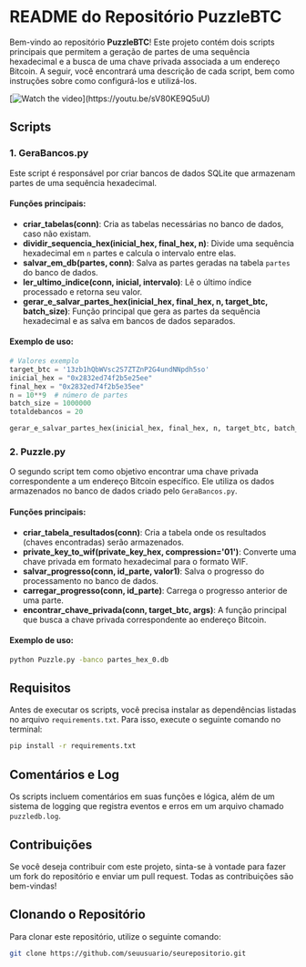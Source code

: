 # README do Repositório PuzzleBTC

Bem-vindo ao repositório **PuzzleBTC**! Este projeto contém dois scripts principais que permitem a geração de partes de uma sequência hexadecimal e a busca de uma chave privada associada a um endereço Bitcoin. A seguir, você encontrará uma descrição de cada script, bem como instruções sobre como configurá-los e utilizá-los.

[![Watch the video]([https://i.sstatic.net/Vp2cE.png](https://i9.ytimg.com/vi/sV80KE9Q5uU/mqdefault.jpg?v=66ee1b63&sqp=CNyJwbcG&rs=AOn4CLCXJmO1Ww3bccPft06tBV2EzfOHEg))](https://youtu.be/sV80KE9Q5uU)

## Scripts

### 1. GeraBancos.py

Este script é responsável por criar bancos de dados SQLite que armazenam partes de uma sequência hexadecimal. 

#### Funções principais:
- **criar_tabelas(conn)**: Cria as tabelas necessárias no banco de dados, caso não existam.
- **dividir_sequencia_hex(inicial_hex, final_hex, n)**: Divide uma sequência hexadecimal em `n` partes e calcula o intervalo entre elas.
- **salvar_em_db(partes, conn)**: Salva as partes geradas na tabela `partes` do banco de dados.
- **ler_ultimo_indice(conn, inicial, intervalo)**: Lê o último índice processado e retorna seu valor.
- **gerar_e_salvar_partes_hex(inicial_hex, final_hex, n, target_btc, batch_size)**: Função principal que gera as partes da sequência hexadecimal e as salva em bancos de dados separados.

#### Exemplo de uso:
```python
# Valores exemplo
target_btc = '13zb1hQbWVsc2S7ZTZnP2G4undNNpdh5so'
inicial_hex = "0x2832ed74f2b5e25ee"
final_hex = "0x2832ed74f2b5e35ee"
n = 10**9  # número de partes
batch_size = 1000000
totaldebancos = 20

gerar_e_salvar_partes_hex(inicial_hex, final_hex, n, target_btc, batch_size)
```

### 2. Puzzle.py

O segundo script tem como objetivo encontrar uma chave privada correspondente a um endereço Bitcoin específico. Ele utiliza os dados armazenados no banco de dados criado pelo `GeraBancos.py`.

#### Funções principais:
- **criar_tabela_resultados(conn)**: Cria a tabela onde os resultados (chaves encontradas) serão armazenados.
- **private_key_to_wif(private_key_hex, compression='01')**: Converte uma chave privada em formato hexadecimal para o formato WIF.
- **salvar_progresso(conn, id_parte, valor1)**: Salva o progresso do processamento no banco de dados.
- **carregar_progresso(conn, id_parte)**: Carrega o progresso anterior de uma parte.
- **encontrar_chave_privada(conn, target_btc, args)**: A função principal que busca a chave privada correspondente ao endereço Bitcoin.

#### Exemplo de uso:
```bash
python Puzzle.py -banco partes_hex_0.db
```

## Requisitos

Antes de executar os scripts, você precisa instalar as dependências listadas no arquivo `requirements.txt`. Para isso, execute o seguinte comando no terminal:

```bash
pip install -r requirements.txt
```

## Comentários e Log

Os scripts incluem comentários em suas funções e lógica, além de um sistema de logging que registra eventos e erros em um arquivo chamado `puzzledb.log`.

## Contribuições

Se você deseja contribuir com este projeto, sinta-se à vontade para fazer um fork do repositório e enviar um pull request. Todas as contribuições são bem-vindas!  

## Clonando o Repositório

Para clonar este repositório, utilize o seguinte comando:

```bash
git clone https://github.com/seuusuario/seurepositorio.git

